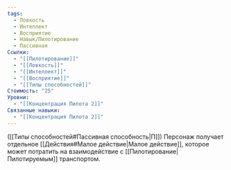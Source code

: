 ```yaml
---
tags:
  - Ловкость
  - Интеллект
  - Восприятие
  - Навык/Пилотирование
  - Пассивная
Ссылки:
  - "[[Пилотирование]]"
  - "[[Ловкость]]"
  - "[[Интеллект]]"
  - "[[Восприятие]]"
  - "[[Типы способностей]]"
Стоимость: "25"
Уровни:
  - "[[Концентрация Пилота 2]]"
Связанные навыки:
  - "[[Концентрация Пилота 2]]"
---
```

([[Типы способностей#Пассивная способность|П]]) Персонаж получает отдельное [[Действия#Малое действие|Малое действие]], которое может потратить на взаимодействие с [[Пилотирование|Пилотируемым]] транспортом. 